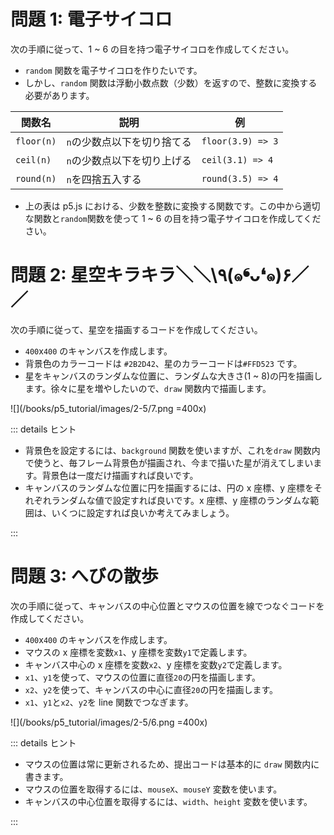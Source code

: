 # 問題 1: 電子サイコロ

次の手順に従って、1 ~ 6 の目を持つ電子サイコロを作成してください。

- `random` 関数を電子サイコロを作りたいです。
- しかし、`random` 関数は浮動小数点数（少数）を返すので、整数に変換する必要があります。

| 関数名     | 説明                        | 例                |
| ---------- | --------------------------- | ----------------- |
| `floor(n)` | `n`の少数点以下を切り捨てる | `floor(3.9) => 3` |
| `ceil(n)`  | `n`の少数点以下を切り上げる | `ceil(3.1) => 4`  |
| `round(n)` | `n`を四捨五入する           | `round(3.5) => 4` |

- 上の表は p5.js における、少数を整数に変換する関数です。この中から適切な関数と`random`関数を使って 1 ~ 6 の目を持つ電子サイコロを作成してください。

# 問題 2: 星空キラキラ＼＼\٩(๑❛ᴗ❛๑)۶／／

次の手順に従って、星空を描画するコードを作成してください。

- `400`x`400` のキャンバスを作成します。
- 背景色のカラーコードは `#2B2D42`、星のカラーコードは`#FFD523` です。
- 星をキャンバスのランダムな位置に、ランダムな大きさ(1 ~ 8)の円を描画します。徐々に星を増やしたいので、`draw` 関数内で描画します。

![](/books/p5_tutorial/images/2-5/7.png =400x)

::: details ヒント

- 背景色を設定するには、`background` 関数を使いますが、これを`draw` 関数内で使うと、毎フレーム背景色が描画され、今まで描いた星が消えてしまいます。背景色は一度だけ描画すれば良いです。
- キャンバスのランダムな位置に円を描画するには、円の x 座標、y 座標をそれぞれランダムな値で設定すれば良いです。x 座標、y 座標のランダムな範囲は、いくつに設定すれば良いか考えてみましょう。

:::

# 問題 3: へびの散歩

次の手順に従って、キャンバスの中心位置とマウスの位置を線でつなぐコードを作成してください。

- `400`x`400` のキャンバスを作成します。
- マウスの x 座標を変数`x1`、y 座標を変数`y1`で定義します。
- キャンバス中心の x 座標を変数`x2`、y 座標を変数`y2`で定義します。
- `x1`、`y1`を使って、マウスの位置に直径`20`の円を描画します。
- `x2`、`y2`を使って、キャンバスの中心に直径`20`の円を描画します。
- `x1`、`y1`と`x2`、`y2`を line 関数でつなぎます。

![](/books/p5_tutorial/images/2-5/6.png =400x)

::: details ヒント

- マウスの位置は常に更新されるため、提出コードは基本的に `draw` 関数内に書きます。
- マウスの位置を取得するには、`mouseX`、`mouseY` 変数を使います。
- キャンバスの中心位置を取得するには、`width`、`height` 変数を使います。

:::
